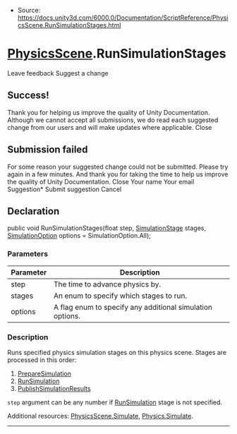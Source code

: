 * Source: https://docs.unity3d.com/6000.0/Documentation/ScriptReference/PhysicsScene.RunSimulationStages.html

#  [PhysicsScene](https://docs.unity3d.com/6000.0/Documentation/ScriptReference/PhysicsScene.html).RunSimulationStages
Leave feedback
Suggest a change
## Success!
Thank you for helping us improve the quality of Unity Documentation. Although we cannot accept all submissions, we do read each suggested change from our users and will make updates where applicable.
Close
## Submission failed
For some reason your suggested change could not be submitted. Please <a>try again</a> in a few minutes. And thank you for taking the time to help us improve the quality of Unity Documentation.
Close
Your name Your email Suggestion* Submit suggestion
Cancel
## Declaration
public void RunSimulationStages(float step, [SimulationStage](https://docs.unity3d.com/6000.0/Documentation/ScriptReference/SimulationStage.html) stages, [SimulationOption](https://docs.unity3d.com/6000.0/Documentation/ScriptReference/SimulationOption.html) options = SimulationOption.All); 
### Parameters
Parameter | Description  
---|---  
step | The time to advance physics by.  
stages | An enum to specify which stages to run.  
options | A flag enum to specify any additional simulation options.  
### Description
Runs specified physics simulation stages on this physics scene.
Stages are processed in this order: 
  1. [PrepareSimulation](https://docs.unity3d.com/6000.0/Documentation/ScriptReference/SimulationStage.PrepareSimulation.html)
  2. [RunSimulation](https://docs.unity3d.com/6000.0/Documentation/ScriptReference/SimulationStage.RunSimulation.html)
  3. [PublishSimulationResults](https://docs.unity3d.com/6000.0/Documentation/ScriptReference/SimulationStage.PublishSimulationResults.html)


`step` argument can be any number if [RunSimulation](https://docs.unity3d.com/6000.0/Documentation/ScriptReference/SimulationStage.RunSimulation.html) stage is not specified.  
  
Additional resources: [PhysicsScene.Simulate](https://docs.unity3d.com/6000.0/Documentation/ScriptReference/PhysicsScene.Simulate.html), [Physics.Simulate](https://docs.unity3d.com/6000.0/Documentation/ScriptReference/Physics.Simulate.html).
* * *
